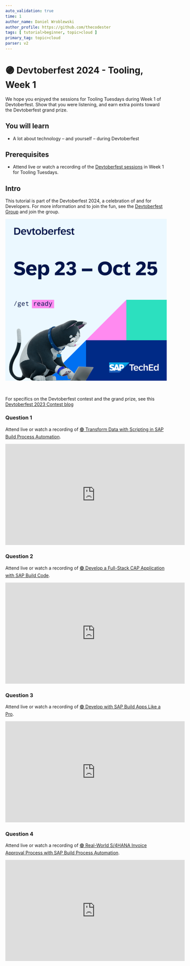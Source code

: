 ```yaml
---
auto_validation: true
time: 1
author_name: Daniel Wroblewski
author_profile: https://github.com/thecodester
tags: [ tutorial>beginner, topic>cloud ]
primary_tag: topic>cloud
parser: v2
---
```


# 🟣 Devtoberfest 2024 - Tooling, Week 1
<!-- description --> We hope you enjoyed the sessions for Tooling Tuesdays during Week 1 of Devtoberfest. Show that you were listening, and earn extra points toward the Devtoberfest grand prize.  
 
## You will learn
- A lot about technology – and yourself – during Devtoberfest

## Prerequisites
- Attend live or watch a recording of the [Devtoberfest sessions](https://community.sap.com/t5/devtoberfest/eb-p/devtoberfest-events) in Week 1 for Tooling Tuesdays. 


## Intro
This tutorial is part of the Devtoberfest 2024, a celebration of and for Developers. For more information and to join the fun, see the [Devtoberfest Group](https://groups.community.sap.com/t5/devtoberfest/gh-p/Devtoberfest) and join the group.

![Devtoberfest](promo-image-kasimir-square.png) 

&nbsp;

For specifics on the Devtoberfest contest and the grand prize, see this [Devtoberfest 2023 Contest blog](https://groups.community.sap.com/t5/devtoberfest-blog-posts/devtoberfest-2023-contest/ba-p/9357)





### Question 1 
Attend live or watch a recording of [🟣 Transform Data with Scripting in SAP Build Process Automation](https://www.youtube.com/watch?v=SYu9XJCo76Y). 

<iframe width="560" height="315" src="https://www.youtube.com/embed/SYu9XJCo76Y" frameborder="0" allowfullscreen></iframe>


### Question 2 
Attend live or watch a recording of [🟣 Develop a Full-Stack CAP Application with SAP Build Code](https://www.youtube.com/watch?v=shWiPH15qz4). 

<iframe width="560" height="315" src="https://www.youtube.com/embed/shWiPH15qz4" frameborder="0" allowfullscreen></iframe>


### Question 3 
Attend live or watch a recording of [🟣 Develop with SAP Build Apps Like a Pro](https://www.youtube.com/watch?v=yi707bGuvxc). 

<iframe width="560" height="315" src="https://www.youtube.com/embed/yi707bGuvxc" frameborder="0" allowfullscreen></iframe>


### Question 4 
Attend live or watch a recording of [🟣 Real-World S/4HANA Invoice Approval Process with SAP Build Process Automation](https://www.youtube.com/watch?v=dSzx6q0DWXU). 

<iframe width="560" height="315" src="https://www.youtube.com/embed/dSzx6q0DWXU" frameborder="0" allowfullscreen></iframe>